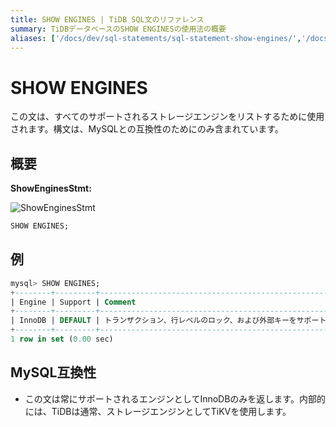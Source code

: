 ```yaml
---
title: SHOW ENGINES | TiDB SQL文のリファレンス
summary: TiDBデータベースのSHOW ENGINESの使用法の概要
aliases: ['/docs/dev/sql-statements/sql-statement-show-engines/','/docs/dev/reference/sql/statements/show-engines/']
---
```


# SHOW ENGINES

この文は、すべてのサポートされるストレージエンジンをリストするために使用されます。構文は、MySQLとの互換性のためにのみ含まれています。

## 概要

**ShowEnginesStmt:**

![ShowEnginesStmt](/media/sqlgram/ShowEnginesStmt.png)

```sql
SHOW ENGINES;
```

## 例

```sql
mysql> SHOW ENGINES;
+--------+---------+------------------------------------------------------------+--------------+------+------------+
| Engine | Support | Comment                                                    | Transactions | XA   | Savepoints |
+--------+---------+------------------------------------------------------------+--------------+------+------------+
| InnoDB | DEFAULT | トランザクション、行レベルのロック、および外部キーをサポート | YES          | YES  | YES        |
+--------+---------+------------------------------------------------------------+--------------+------+------------+
1 row in set (0.00 sec)
```

## MySQL互換性

* この文は常にサポートされるエンジンとしてInnoDBのみを返します。内部的には、TiDBは通常、ストレージエンジンとしてTiKVを使用します。